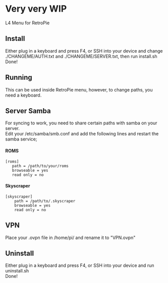 # Very very WIP

L4 Menu for RetroPie

## Install
Either plug in a keyboard and press F4, or SSH into your device and change ./CHANGEME/AUTH.txt and ./CHANGEME/SERVER.txt, then run install.sh  
Done!

## Running
This can be used inside RetroPie menu, however, to change paths, you need a keyboard.

## Server Samba
For syncing to work, you need to share certain paths with samba on your server.  
Edit your /etc/samba/smb.conf and add the following lines and restart the samba service;

#### ROMS
```
[roms]
   path = /path/to/your/roms
   browseable = yes
   read only = no
```

#### Skyscraper
```
[skyscraper]
    path = /path/to/.skyscraper
    browseable = yes
    read only = no
```

## VPN
Place your .ovpn file in /home/pi/ and rename it to "VPN.ovpn"

## Uninstall
Either plug in a keyboard and press F4, or SSH into your device and run uninstall.sh  
Done!
